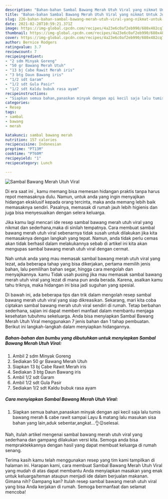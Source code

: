 ```yaml
---
description: "Bahan-bahan Sambal Bawang Merah Utuh Viral yang nikmat Untuk Jualan"
title: "Bahan-bahan Sambal Bawang Merah Utuh Viral yang nikmat Untuk Jualan"
slug: 226-bahan-bahan-sambal-bawang-merah-utuh-viral-yang-nikmat-untuk-jualan
date: 2021-02-28T10:59:21.371Z
image: https://img-global.cpcdn.com/recipes/4a23e6c0af2eb990/680x482cq70/sambal-bawang-merah-utuh-viral-foto-resep-utama.jpg
thumbnail: https://img-global.cpcdn.com/recipes/4a23e6c0af2eb990/680x482cq70/sambal-bawang-merah-utuh-viral-foto-resep-utama.jpg
cover: https://img-global.cpcdn.com/recipes/4a23e6c0af2eb990/680x482cq70/sambal-bawang-merah-utuh-viral-foto-resep-utama.jpg
author: Bernice Rodgers
ratingvalue: 3.7
reviewcount: 7
recipeingredient:
- "2 sdm Minyak Goreng"
- "50 gr Bawang Merah Utuh"
- "13 bj Cabe Rawit Merah iris"
- "3 btg Daun Bawang iris"
- "1/2 sdt Garam"
- "1/2 sdt Gula Pasir"
- "1/2 sdt Kaldu bubuk rasa ayam"
recipeinstructions:
- "Siapkan semua bahan,panaskan minyak dengan api kecil saja lalu tumis bawang merah &amp; cabe rawit sampai Layu &amp; matang lalu masukan sisa bahan yang lain,aduk sebentar,angkat...👌😉selesai."
categories:
- Resep
tags:
- sambal
- bawang
- merah

katakunci: sambal bawang merah 
nutrition: 157 calories
recipecuisine: Indonesian
preptime: "PT13M"
cooktime: "PT60M"
recipeyield: "1"
recipecategory: Lunch

---
```



![Sambal Bawang Merah Utuh Viral](https://img-global.cpcdn.com/recipes/4a23e6c0af2eb990/680x482cq70/sambal-bawang-merah-utuh-viral-foto-resep-utama.jpg)

Di era  saat ini , kamu memang bisa memesan hidangan praktis tanpa harus repot memasaknya dulu. Namun, untuk anda yang ingin menyajikan hidangan eksklusif kepada orang tercinta, maka anda memang lebih baik memasaknya sendiri. Pasalnya, memasak di rumah jauh lebih higienis dan juga bisa menyesuaikan dengan selera keluarga.

Jika kamu lagi mencari ide resep sambal bawang merah utuh viral yang nikmat dan sederhana,maka di sinilah tempatnya. Cara membuat sambal bawang merah utuh viral  sebenarnya tidak susah untuk dilakukan jika kita memasaknya dengan langkah yang tepat. Namun, anda tidak perlu cemas akan tidak berhasil dalam melakukannya 
sebab di artikel ini kita akan mengupas sambal bawang merah utuh viral dengan cermat.  



Nah untuk anda yang mau memasak sambal bawang merah utuh viral yang lezat, ada beberapa tahap yang bisa dikerjakan, pertama memilih jenis bahan, lalu pemilihan bahan segar, hingga cara mengolah dan menyajikannya. kamu Tidak usah pusing jika mau memasak sambal bawang merah utuh viral yang lezat di mana pun anda berada. Karena, asalkan kamu  tahu triknya, maka hidangan ini bisa jadi suguhan yang spesial.

Di bawah ini, ada beberapa tips dan trik dalam mengolah resep sambal bawang merah utuh viral yang siap dikreasikan. Sekarang, mari kita coba ciptakan sambal bawang merah utuh viral sendiri di rumah. Tetap berbahan sederhana, sajian ini dapat memberi manfaat dalam membantu menjaga kesehatan tubuhmu sekeluarga. Anda bisa menyiapkan Sambal Bawang Merah Utuh Viral menggunakan 7 jenis bahan dan 1 tahap pembuatan. Berikut ini langkah-langkah dalam menyiapkan hidangannya.

<!--inarticleads1-->

##### Bahan-bahan dan bumbu yang dibutuhkan untuk menyiapkan Sambal Bawang Merah Utuh Viral:

1. Ambil 2 sdm Minyak Goreng
1. Sediakan 50 gr Bawang Merah Utuh
1. Siapkan 13 bj Cabe Rawit Merah iris
1. Sediakan 3 btg Daun Bawang iris
1. Ambil 1/2 sdt Garam
1. Ambil 1/2 sdt Gula Pasir
1. Sediakan 1/2 sdt Kaldu bubuk rasa ayam




<!--inarticleads2-->

##### Cara menyiapkan Sambal Bawang Merah Utuh Viral:

1. Siapkan semua bahan,panaskan minyak dengan api kecil saja lalu tumis bawang merah &amp; cabe rawit sampai Layu &amp; matang lalu masukan sisa bahan yang lain,aduk sebentar,angkat...👌😉selesai.




Nah, itulah artikel mengenai  sambal bawang merah utuh viral  yang sederhana dan gampang dilakukan versi kita. Semoga anda bisa mempraktekkannya dengan hasil yang dapat membuat keluarga di rumah senang. 

Terima kasih kamu telah menggunakan resep yang tim kami tampilkan di halaman ini. Harapan kami, cara membuat  Sambal Bawang Merah Utuh Viral yang mudah di atas dapat membantu Anda menyiapkan masakan yang enak untuk keluarga/teman ataupun menjadi ide dalam berjualan makanan. Gimana nih? Gampang kan? Itulah resep sambal bawang merah utuh viral yang bisa Anda kerjakan di rumah. Semoga bermanfaat dan selamat mencoba!

